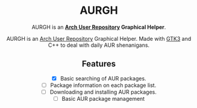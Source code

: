<div align=center>

# AURGH


AURGH is an **[Arch User Repository](https://aur.archlinux.org/) Graphical Helper**.

AURGH is an [Arch User Repository](https://aur.archlinux.org/) Graphical Helper.
Made with [GTK3](https://www.gtk.org/) and C++ to deal with daily AUR shenanigans.


## Features

- [x] Basic searching of AUR packages.
- [ ] Package information on each package list.
- [ ] Downloading and installing AUR packages.
- [ ] Basic AUR package management